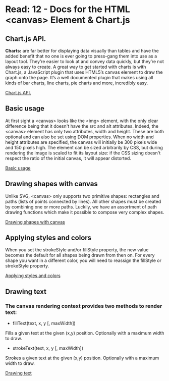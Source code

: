 # Read: 12 - Docs for the HTML &lt;canvas> Element & Chart.js

## Chart.js API.

**Charts:** are far better for displaying data visually than tables and have the added benefit that no one is ever going to press-gang them into use as a layout tool. They’re easier to look at and convey data quickly, but they’re not always easy to create. A great way to get started with charts is with Chart.js, a JavaScript plugin that uses HTML5’s canvas element to draw the graph onto the page. It’s a well documented plugin that makes using all kinds of bar charts, line charts, pie charts and more, incredibly easy.

[Chart.js API.](https://www.webdesignerdepot.com/2013/11/easily-create-stunning-animated-charts-with-chart-js/)

## Basic usage

At first sight a &lt;canvas> looks like the &lt;img> element, with the only clear difference being that it doesn't have the src and alt attributes. Indeed, the &lt;canvas> element has only two attributes, width and height. These are both optional and can also be set using DOM properties. When no width and height attributes are specified, the canvas will initially be 300 pixels wide and 150 pixels high. The element can be sized arbitrarily by CSS, but during rendering the image is scaled to fit its layout size: if the CSS sizing doesn't respect the ratio of the initial canvas, it will appear distorted.

[Basic usage](https://developer.mozilla.org/en-US/docs/Web/API/Canvas_API/Tutorial/Basic_usage)

## Drawing shapes with canvas

Unlike SVG, &lt;canvas> only supports two primitive shapes: rectangles and paths (lists of points connected by lines). All other shapes must be created by combining one or more paths. Luckily, we have an assortment of path drawing functions which make it possible to compose very complex shapes.

[Drawing shapes with canvas](https://developer.mozilla.org/en-US/docs/Web/API/Canvas_API/Tutorial/Drawing_shapes#the_grid)

## Applying styles and colors

When you set the strokeStyle and/or fillStyle property, the new value becomes the default for all shapes being drawn from then on. For every shape you want in a different color, you will need to reassign the fillStyle or strokeStyle property.

[Applying styles and colors](https://developer.mozilla.org/en-US/docs/Web/API/Canvas_API/Tutorial/Applying_styles_and_colors)

## Drawing text

### The canvas rendering context provides two methods to render text:

* fillText(text, x, y [, maxWidth])

Fills a given text at the given (x,y) position. Optionally with a maximum width to draw.

* strokeText(text, x, y [, maxWidth])

Strokes a given text at the given (x,y) position. Optionally with a maximum width to draw.

[Drawing text](https://developer.mozilla.org/en-US/docs/Web/API/Canvas_API/Tutorial/Drawing_text)
